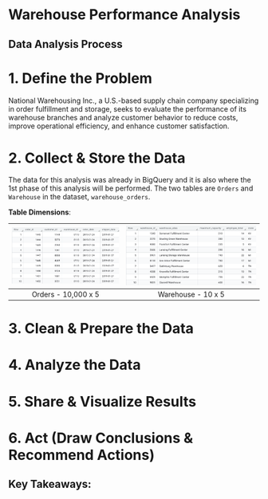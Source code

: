 # Warehouse Performance Analysis

## Data Analysis Process

# 1. Define the Problem
National Warehousing Inc., a U.S.-based supply chain company specializing in order fulfillment and storage, seeks to evaluate the performance of its warehouse branches and analyze customer behavior to reduce costs, improve operational efficiency, and enhance customer satisfaction.

# 2. Collect & Store the Data
The data for this analysis was already in BigQuery and it is also where the 1st phase of this analysis will be performed. The two tables are `Orders` and `Warehouse` in the dataset, `warehouse_orders`.

**Table Dimensions**:

|![](pics/orders-table.png)|![](pics/warehouse-table.png)|
|:-:|:-:|
|Orders - 10,000 x 5|Warehouse - 10 x 5|

# 3. Clean & Prepare the Data

# 4. Analyze the Data

# 5. Share & Visualize Results

# 6. Act (Draw Conclusions & Recommend Actions)

## Key Takeaways: